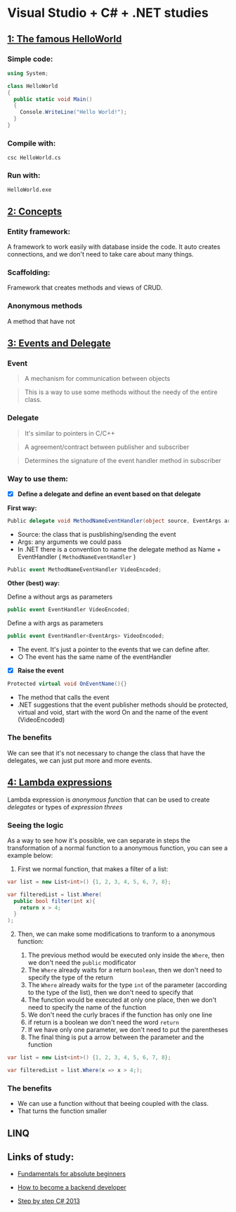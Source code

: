 # Visual Studio + C# + .NET studies

## [1: The famous HelloWorld]()

### Simple code:
```csharp
using System;

class HelloWorld
{
  public static void Main()
  {
    Console.WriteLine("Hello World!");
  }
}
```
### Compile with:
```csc HelloWorld.cs```
### Run with: 
```HelloWorld.exe```

## [2: Concepts]()

### Entity framework:
A framework to work easily with database inside the code. It auto creates connections, and we don't need to take care about many things.

### Scaffolding:
Framework that creates methods and views of CRUD.

### Anonymous methods
A method that have not

## [3: Events and Delegate](https://github.com/felipeaugustox/csharp-studies/tree/master/EventsAndDelegate)

### Event
> A mechanism for communication between objects

> This is a way to use some methods without the needy of the entire class.

### Delegate

> It's similar to pointers in C/C++

> A agreement/contract between publisher and subscriber

> Determines the signature of the event handler method in subscriber

### Way to use them:

- [x] **Define a delegate and define an event based on that delegate**

**First way:**

```csharp
Public delegate void MethodNameEventHandler(object source, EventArgs args)
```
* Source: the class that is pusblishing/sending the event
* Args: any arguments we could pass
* In .NET there is a convention to name the delegate method as Name + EventHandler ( ```MethodNameEventHandler``` )
	
```csharp
Public event MethodNameEventHandler VideoEncoded;
```

**Other (best) way:**

Define a without args as parameters

```csharp
public event EventHandler VideoEncoded;
```

Define a with args as parameters

```csharp
public event EventHandler<EventArgs> VideoEncoded;
```

* The event. It's just a pointer to the events that we can define after.
* ○ The event has the same name of the eventHandler

- [x] **Raise the event**

```csharp
Protected virtual void OnEventName(){}
```
* The method that calls the event
* .NET suggestions that the event publisher methods should be protected, virtual and void, start with the word On and the name of the event (VideoEncoded)

### The benefits
We can see that it's not necessary to change the class that have the delegates, we can just put more and more events.

## [4: Lambda expressions](https://github.com/felipeaugustox/csharp-studies/tree/master/EventsAndDelegate)
Lambda expression is *anonymous function* that can be used to create *delegates* or types of *expression threes*

### Seeing the logic 
As a way to see how it's possible, we can separate in steps the transformation of a normal function to a anonymous function, you can see a example below:

1. First we normal function, that makes a filter of a list:
```csharp
var list = new List<int>() {1, 2, 3, 4, 5, 6, 7, 8};

var filteredList = list.Where(
  public bool filter(int x){
    return x > 4;
  }
);
```

2. Then, we can make some modifications to tranform to a anonymous function:

    1. The previous method would be executed only inside the ```Where```, then we don't need the ```public``` modificator
    2. The ```Where``` already waits for a return ```boolean```, then we don't need to specify the type of the return
    3. The ```Where``` already waits for the type ```int``` of the parameter (according to the type of the list), then we don't need to specify that
    4. The function would be executed at only one place, then we don't need to specify the name of the function
    5. We don't need the curly braces if the function has only one line
    6. if return is a boolean we don't need the word ```return```
    7. If we have only one parameter, we don't need to put the parentheses
    8. The final thing is put a arrow between the parameter and the function


```csharp
var list = new List<int>() {1, 2, 3, 4, 5, 6, 7, 8};

var filteredList = list.Where(x => x > 4;);
```


### The benefits

* We can use a function without that beeing coupled with the class.
* That turns the function smaller

## LINQ

## Links of study:

* [Fundamentals for absolute beginners](https://mva.microsoft.com/en-US/training-courses/c-fundamentals-for-absolute-beginners-16169?l=Lvld4EQIC_2706218949)

* [How to become a backend developer](https://enterwell.net/become-c-sharp-backend-developer/)

* [Step by step C# 2013](https://ptgmedia.pearsoncmg.com/images/9780735681835/samplepages/9780735681835.pdf)
